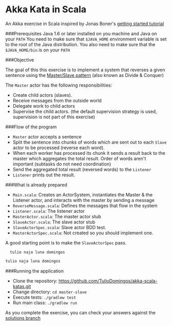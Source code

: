 Akka Kata in Scala
==========
An Akka exercise in Scala inspired by Jonas Boner's [getting started tutorial](http://doc.akka.io/docs/akka/2.0.2/intro/getting-started-first-scala.html)

###Prerequisites
Java 1.6 or later installed on you machine and Java on your `PATH`
You need to make sure that `$JAVA_HOME` environment variable is set to the root of the Java distribution. You also need to make sure that the `$JAVA_HOME/bin` is on your `PATH`

###Objective

The goal of this this exercise is to implement a system that reverses a given sentence using the [Master/Slave pattern](http://www.openloop.com/softwareEngineering/patterns/designPattern/dPattern_MasterSlave.htm) (also known as Divide & Conquer)

The `Master` actor has the following responsibilities: 

- Create child actors (slaves).
- Receive messages from the outside world
- Delegate work to child actors
- Supervise the child actors. (the default supervision strategy is used, supervision is not part of this exercise)

###Flow of the program

- `Master` actor accepts a sentence 
- Split the sentence into chunks of words which are sent out to each `Slave` actor to be processed (reverse each word). 
- When each worker has processed its chunk it sends a result back to the master which aggregates the total result. Order of words aren't important (subtasks do not need coordination)
- Send the aggregated total result (reversed words) to the `Listener`
- `Listener` prints out the result.

###What is already prepared

- `Main.scala`: Creates an ActorSystem, instantiates the Master & the Listener actor, and interacts with the master by sending a message
- `ReverseMessage.scala`: Defines the messages that flow in the system
- `Listener.scala`: The listener actor
- `MasterActor.scala`: The master actor stub
- `SlaveActor.scala`: The slave actor stub
- `SlaveActorSpec.scala`: Slave actor BDD test.
- `MasterActorSpec.scala`: Not created so you should implement one.

A good starting point is to make the `SlaveActorSpec` pass.


      tulio naja luna domingos
      
```sh
tulio naja luna domingos
```

###Running the application

- Clone the repository: https://github.com/TulioDomingos/akka-scala-katas.git
- Change directory: `cd master-slave`
- Execute tests: `./gradlew test`
- Run main class: `./gradlew run`

As you complete the exercise, you can check your answers against the [solutions branch](https://github.com/TulioDomingos/akka-scala-katas/tree/solution/master-slave)
